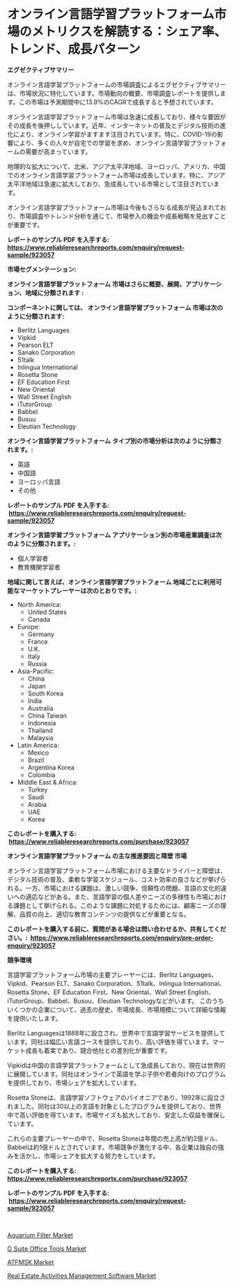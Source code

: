 <p><h1>オンライン言語学習プラットフォーム市場のメトリクスを解読する：シェア率、トレンド、成長パターン</h1></p><p><strong>エグゼクティブサマリー</strong></p>
<p><p>オンライン言語学習プラットフォームの市場調査によるエグゼクティブサマリーは、市場状況に特化しています。市場動向の概要、市場調査レポートを提供します。この市場は予測期間中に13.9%のCAGRで成長すると予想されています。</p><p>オンライン言語学習プラットフォーム市場は急速に成長しており、様々な要因がその成長を後押ししています。近年、インターネットの普及とデジタル技術の進化により、オンライン学習がますます注目されています。特に、COVID-19の影響により、多くの人々が自宅での学習を求め、オンライン言語学習プラットフォームの需要が高まっています。</p><p>地理的な拡大について、北米、アジア太平洋地域、ヨーロッパ、アメリカ、中国でのオンライン言語学習プラットフォーム市場は成長しています。特に、アジア太平洋地域は急速に拡大しており、急成長している市場として注目されています。</p><p>オンライン言語学習プラットフォーム市場は今後もさらなる成長が見込まれており、市場調査やトレンド分析を通じて、市場参入の機会や成長戦略を見出すことが重要です。</p></p>
<p><strong>レポートのサンプル PDF を入手する: <a href="https://www.reliableresearchreports.com/enquiry/request-sample/923057">https://www.reliableresearchreports.com/enquiry/request-sample/923057</a></strong></p>
<p><strong>市場セグメンテーション:</strong></p>
<p><strong> オンライン言語学習プラットフォーム 市場はさらに概要、展開、アプリケーション、地域に分類されます :</strong></p>
<p><strong>コンポーネントに関しては、 オンライン言語学習プラットフォーム 市場は次のように分類されます: &nbsp;</strong></p>
<p><ul><li>Berlitz Languages</li><li>Vipkid</li><li>Pearson ELT</li><li>Sanako Corporation</li><li>51talk</li><li>Inlingua International</li><li>Rosetta Stone</li><li>EF Education First</li><li>New Oriental</li><li>Wall Street English</li><li>iTutorGroup</li><li>Babbel</li><li>Busuu</li><li>Eleutian Technology</li></ul></p>
<p><strong> オンライン言語学習プラットフォーム タイプ別の市場分析は次のように分類されます。:</strong></p>
<p><ul><li>英語</li><li>中国語</li><li>ヨーロッパ言語</li><li>その他</li></ul></p>
<p><strong>レポートのサンプル PDF を入手する: &nbsp;<a href="https://www.reliableresearchreports.com/enquiry/request-sample/923057">https://www.reliableresearchreports.com/enquiry/request-sample/923057</a></strong></p>
<p><strong> オンライン言語学習プラットフォーム アプリケーション別の市場産業調査は次のように分類されます。:</strong></p>
<p><ul><li>個人学習者</li><li>教育機関学習者</li></ul></p>
<p><strong>地域に関して言えば、オンライン言語学習プラットフォーム 地域ごとに利用可能なマーケットプレーヤーは次のとおりです。:</strong></p>
<p><ul>
    <li>
        North America:
        <ul>
            <li>United States</li>
            <li>Canada</li>
        </ul>
    </li>
    <li>
        Europe:
        <ul>
            <li>Germany</li>
            <li>France</li>
            <li>U.K.</li>
            <li>Italy</li>
            <li>Russia</li>
        </ul>
    </li>
    <li>
        Asia-Pacific:
        <ul>
            <li>China</li>
            <li>Japan</li>
            <li>South Korea</li>
            <li>India</li>
            <li>Australia</li>
            <li>China Taiwan</li>
            <li>Indonesia</li>
            <li>Thailand</li>
            <li>Malaysia</li>
        </ul>
    </li>
    <li>
        Latin America:
        <ul>
            <li>Mexico</li>
            <li>Brazil</li>
            <li>Argentina Korea</li>
            <li>Colombia</li>
        </ul>
    </li>
    <li>
        Middle East & Africa:
        <ul>
            <li>Turkey</li>
            <li>Saudi</li>
            <li>Arabia</li>
            <li>UAE</li>
            <li>Korea</li>
        </ul>
    </li>
    </ul></p>
<p><strong>このレポートを購入する: &nbsp;<a href="https://www.reliableresearchreports.com/purchase/923057">https://www.reliableresearchreports.com/purchase/923057</a></strong></p>
<p><strong>オンライン言語学習プラットフォーム の主な推進要因と障壁 市場</strong></p>
<p><p>オンライン言語学習プラットフォーム市場における主要なドライバーと障壁は、デジタル技術の普及、柔軟な学習スケジュール、コスト効率の良さなどが挙げられる。一方、市場における課題は、激しい競争、信頼性の問題、言語の文化的違いへの適応などがある。また、言語学習の個人差やニーズの多様性も市場における課題として挙げられる。このような課題に対処するためには、顧客ニーズの理解、品質の向上、適切な教育コンテンツの提供などが重要となる。</p></p>
<p><strong>このレポートを購入する前に、質問がある場合は問い合わせるか、共有してください。:&nbsp; <a href="https://www.reliableresearchreports.com/enquiry/pre-order-enquiry/923057">https://www.reliableresearchreports.com/enquiry/pre-order-enquiry/923057</a></strong></p>
<p><strong>競争環境</strong></p>
<p><p>言語学習プラットフォーム市場の主要プレーヤーには、Berlitz Languages、Vipkid、Pearson ELT、Sanako Corporation、51talk、Inlingua International、Rosetta Stone、EF Education First、New Oriental、Wall Street English、iTutorGroup、Babbel、Busuu、Eleutian Technologyなどがいます。 このうちいくつかの企業について、過去の歴史、市場成長、市場規模について詳細な情報を提供いたします。</p><p>Berlitz Languagesは1888年に設立され、世界中で言語学習サービスを提供しています。同社は幅広い言語コースを提供しており、高い評価を得ています。マーケット成長も着実であり、競合他社との差別化が重要です。</p><p>Vipkidは中国の言語学習プラットフォームとして急成長しており、現在は世界的に展開しています。同社はオンラインで英語を学ぶ子供や若者向けのプログラムを提供しており、市場シェアを拡大しています。</p><p>Rosetta Stoneは、言語学習ソフトウェアのパイオニアであり、1992年に設立されました。同社は30以上の言語を対象としたプログラムを提供しており、世界中で高い評価を得ています。市場サイズも拡大しており、安定した収益を確保しています。</p><p>これらの主要プレーヤーの中で、Rosetta Stoneは年間の売上高が約2億ドル、Babbelは約1億ドルとされています。市場競争が激化する中、各企業は独自の強みを活かし、市場シェアを拡大する努力をしています。</p></p>
<p><strong>このレポートを購入する: &nbsp; <a href="https://www.reliableresearchreports.com/purchase/923057">https://www.reliableresearchreports.com/purchase/923057</a></strong></p>
<p><strong>レポートのサンプル PDF を入手する: &nbsp;<a href="https://www.reliableresearchreports.com/enquiry/request-sample/923057">https://www.reliableresearchreports.com/enquiry/request-sample/923057</a></strong><strong></strong></p>
<p>&nbsp;</p>
<p><p><a href="https://github.com/myacatherineblakecaczo9vcsw/Market-Research-Report-List-1/blob/main/aquarium-filter-market.md">Aquarium Filter Market</a></p><p><a href="https://issuu.com/reportprime-2/docs/g-suite-office-tools-market-size-2030.pptx">G Suite Office Tools Market</a></p><p><a href="https://github.com/okotobwrhuteie/Market-Research-Report-List-1/blob/main/atfmsk-market.md">ATFMSK Market</a></p><p><a href="https://issuu.com/reportprime-2/docs/real-estate-activities-management-software-market-">Real Estate Activities Management Software Market</a></p></p>